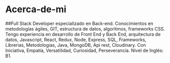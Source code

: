 # Acerca-de-mi

##Full Stack Developer especializado en Back-end. Conocimientos en metodologías ágiles, GIT, estructura de datos, algoritmos, frameworks CSS. Tengo experiencia en desarrollo de Front End y Back End, arquitectura de datos, Javascript, React, Redux, Node, Express, SQL, Frameworks, Librerias, Metodologias, Java, MongoDB, Api rest, Cloudinary. Con Iniciativa, Empatía, Versatilidad, Curiosidad, Perseverancia. Nivel de Inglés: B1.
